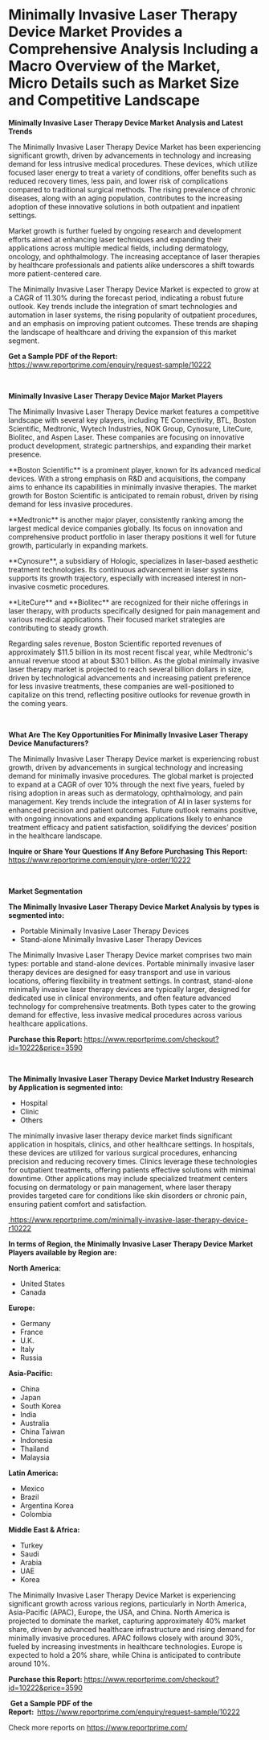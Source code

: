 <p><h1>Minimally Invasive Laser Therapy Device Market Provides a Comprehensive Analysis Including a Macro Overview of the Market, Micro Details such as Market Size and Competitive Landscape</h1></p><p><strong>Minimally Invasive Laser Therapy Device Market Analysis and Latest Trends</strong></p>
<p><p>The Minimally Invasive Laser Therapy Device Market has been experiencing significant growth, driven by advancements in technology and increasing demand for less intrusive medical procedures. These devices, which utilize focused laser energy to treat a variety of conditions, offer benefits such as reduced recovery times, less pain, and lower risk of complications compared to traditional surgical methods. The rising prevalence of chronic diseases, along with an aging population, contributes to the increasing adoption of these innovative solutions in both outpatient and inpatient settings.</p><p>Market growth is further fueled by ongoing research and development efforts aimed at enhancing laser techniques and expanding their applications across multiple medical fields, including dermatology, oncology, and ophthalmology. The increasing acceptance of laser therapies by healthcare professionals and patients alike underscores a shift towards more patient-centered care.</p><p>The Minimally Invasive Laser Therapy Device Market is expected to grow at a CAGR of 11.30% during the forecast period, indicating a robust future outlook. Key trends include the integration of smart technologies and automation in laser systems, the rising popularity of outpatient procedures, and an emphasis on improving patient outcomes. These trends are shaping the landscape of healthcare and driving the expansion of this market segment.</p></p>
<p><strong>Get a Sample PDF of the Report:&nbsp;</strong> <a href="https://www.reportprime.com/enquiry/request-sample/10222?utm_campaign=2650&utm_medium=2&utm_source=Github&utm_content=ia&utm_term=20032025&utm_id=minimally-invasive-laser-therapy-device">https://www.reportprime.com/enquiry/request-sample/10222</a></p>
<p>&nbsp;</p>
<p><strong>Minimally Invasive Laser Therapy Device Major Market Players</strong></p>
<p><p>The Minimally Invasive Laser Therapy Device market features a competitive landscape with several key players, including TE Connectivity, BTL, Boston Scientific, Medtronic, Wytech Industries, NOK Group, Cynosure, LiteCure, Biolitec, and Aspen Laser. These companies are focusing on innovative product development, strategic partnerships, and expanding their market presence.</p><p>**Boston Scientific** is a prominent player, known for its advanced medical devices. With a strong emphasis on R&D and acquisitions, the company aims to enhance its capabilities in minimally invasive therapies. The market growth for Boston Scientific is anticipated to remain robust, driven by rising demand for less invasive procedures.</p><p>**Medtronic** is another major player, consistently ranking among the largest medical device companies globally. Its focus on innovation and comprehensive product portfolio in laser therapy positions it well for future growth, particularly in expanding markets.</p><p>**Cynosure**, a subsidiary of Hologic, specializes in laser-based aesthetic treatment technologies. Its continuous advancement in laser systems supports its growth trajectory, especially with increased interest in non-invasive cosmetic procedures.</p><p>**LiteCure** and **Biolitec** are recognized for their niche offerings in laser therapy, with products specifically designed for pain management and various medical applications. Their focused market strategies are contributing to steady growth.</p><p>Regarding sales revenue, Boston Scientific reported revenues of approximately $11.5 billion in its most recent fiscal year, while Medtronic's annual revenue stood at about $30.1 billion. As the global minimally invasive laser therapy market is projected to reach several billion dollars in size, driven by technological advancements and increasing patient preference for less invasive treatments, these companies are well-positioned to capitalize on this trend, reflecting positive outlooks for revenue growth in the coming years.</p></p>
<p>&nbsp;</p>
<p><strong>What Are The Key Opportunities For Minimally Invasive Laser Therapy Device Manufacturers?</strong></p>
<p><p>The Minimally Invasive Laser Therapy Device market is experiencing robust growth, driven by advancements in surgical technology and increasing demand for minimally invasive procedures. The global market is projected to expand at a CAGR of over 10% through the next five years, fueled by rising adoption in areas such as dermatology, ophthalmology, and pain management. Key trends include the integration of AI in laser systems for enhanced precision and patient outcomes. Future outlook remains positive, with ongoing innovations and expanding applications likely to enhance treatment efficacy and patient satisfaction, solidifying the devices’ position in the healthcare landscape.</p></p>
<p><strong>Inquire or Share Your Questions If Any Before Purchasing This Report:</strong> <a href="https://www.reportprime.com/enquiry/pre-order/10222?utm_campaign=2650&utm_medium=2&utm_source=Github&utm_content=ia&utm_term=20032025&utm_id=minimally-invasive-laser-therapy-device">https://www.reportprime.com/enquiry/pre-order/10222</a></p>
<p>&nbsp;</p>
<p><strong>Market Segmentation</strong></p>
<p><strong>The Minimally Invasive Laser Therapy Device Market Analysis by types is segmented into:</strong></p>
<p><ul><li>Portable Minimally Invasive Laser Therapy Devices</li><li>Stand-alone Minimally Invasive Laser Therapy Devices</li></ul></p>
<p><p>The Minimally Invasive Laser Therapy Device market comprises two main types: portable and stand-alone devices. Portable minimally invasive laser therapy devices are designed for easy transport and use in various locations, offering flexibility in treatment settings. In contrast, stand-alone minimally invasive laser therapy devices are typically larger, designed for dedicated use in clinical environments, and often feature advanced technology for comprehensive treatments. Both types cater to the growing demand for effective, less invasive medical procedures across various healthcare applications.</p></p>
<p><strong>Purchase this Report:&nbsp;</strong><a href="https://www.reportprime.com/checkout?id=10222&price=3590&utm_campaign=2650&utm_medium=2&utm_source=Github&utm_content=ia&utm_term=20032025&utm_id=minimally-invasive-laser-therapy-device">https://www.reportprime.com/checkout?id=10222&price=3590</a></p>
<p>&nbsp;</p>
<p><strong>The Minimally Invasive Laser Therapy Device Market Industry Research by Application is segmented into:</strong></p>
<p><ul><li>Hospital</li><li>Clinic</li><li>Others</li></ul></p>
<p><p>The minimally invasive laser therapy device market finds significant application in hospitals, clinics, and other healthcare settings. In hospitals, these devices are utilized for various surgical procedures, enhancing precision and reducing recovery times. Clinics leverage these technologies for outpatient treatments, offering patients effective solutions with minimal downtime. Other applications may include specialized treatment centers focusing on dermatology or pain management, where laser therapy provides targeted care for conditions like skin disorders or chronic pain, ensuring patient comfort and satisfaction.</p></p>
<p><a href="https://www.reportprime.com/minimally-invasive-laser-therapy-device-r10222?utm_campaign=2650&utm_medium=2&utm_source=Github&utm_content=ia&utm_term=20032025&utm_id=minimally-invasive-laser-therapy-device">&nbsp;https://www.reportprime.com/minimally-invasive-laser-therapy-device-r10222</a></p>
<p><strong>In terms of Region, the Minimally Invasive Laser Therapy Device Market Players available by Region are:</strong></p>
<p>
    <p> <strong> North America: </strong>
        <ul>
            <li>United States</li>
            <li>Canada</li>
        </ul>
        </p> 
    <p> <strong> Europe: </strong>
        <ul>
            <li>Germany</li>
            <li>France</li>
            <li>U.K.</li>
            <li>Italy</li>
            <li>Russia</li>
        </ul>
        </p> 
    <p> <strong> Asia-Pacific: </strong>
        <ul>
            <li>China</li>
            <li>Japan</li>
            <li>South Korea</li>
            <li>India</li>
            <li>Australia</li>
            <li>China Taiwan</li>
            <li>Indonesia</li>
            <li>Thailand</li>
            <li>Malaysia</li>
        </ul>
        </p> 
    <p> <strong> Latin America: </strong>
        <ul>
            <li>Mexico</li>
            <li>Brazil</li>
            <li>Argentina Korea</li>
            <li>Colombia</li>
        </ul>
        </p> 
    <p> <strong> Middle East & Africa: </strong>
        <ul>
            <li>Turkey</li>
            <li>Saudi</li>
            <li>Arabia</li>
            <li>UAE</li>
            <li>Korea</li>
        </ul>
    </p>
    </p>
<p><p>The Minimally Invasive Laser Therapy Device Market is experiencing significant growth across various regions, particularly in North America, Asia-Pacific (APAC), Europe, the USA, and China. North America is projected to dominate the market, capturing approximately 40% market share, driven by advanced healthcare infrastructure and rising demand for minimally invasive procedures. APAC follows closely with around 30%, fueled by increasing investments in healthcare technologies. Europe is expected to hold a 20% share, while China is anticipated to contribute around 10%.</p></p>
<p><strong>Purchase this Report: </strong><a href="https://www.reportprime.com/checkout?id=10222&price=3590&utm_campaign=2650&utm_medium=2&utm_source=Github&utm_content=ia&utm_term=20032025&utm_id=minimally-invasive-laser-therapy-device">https://www.reportprime.com/checkout?id=10222&price=3590</a></p>
<p>&nbsp;<strong>Get a Sample PDF of the Report:&nbsp;&nbsp;</strong><a href="https://www.reportprime.com/enquiry/request-sample/10222?utm_campaign=2650&utm_medium=2&utm_source=Github&utm_content=ia&utm_term=20032025&utm_id=minimally-invasive-laser-therapy-device">https://www.reportprime.com/enquiry/request-sample/10222</a></p>
<p><strong></strong></p>
<p>Check more reports on <a href="https://www.reportprime.com/?utm_campaign=2650&utm_medium=2&utm_source=Github&utm_content=ia&utm_term=20032025&utm_id=minimally-invasive-laser-therapy-device">https://www.reportprime.com/</a></p>
